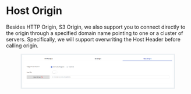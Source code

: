 # Host Origin

Besides HTTP Origin, S3 Origin, we also support you to connect directly to the origin through a specified domain name pointing to one or a cluster of servers. Specifically, we will support overwriting the Host Header before calling origin.

<figure><img src="../../.gitbook/assets/image (187).png" alt=""><figcaption></figcaption></figure>
